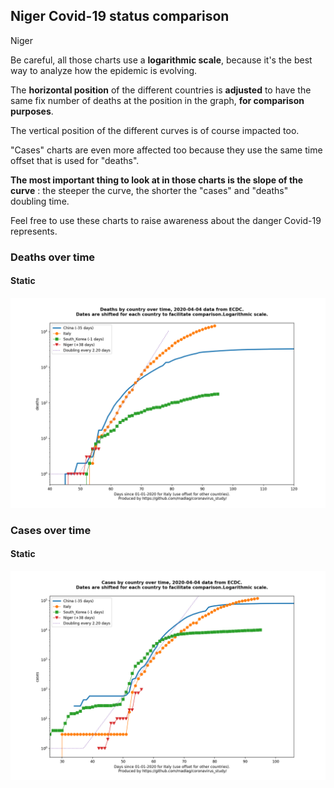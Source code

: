 ## Niger Covid-19 status comparison 

Niger



Be careful, all those charts use a **logarithmic scale**, because it's the best way to analyze how the epidemic is evolving.
 
The **horizontal position** of the different countries is **adjusted** to have the same fix number of deaths at the position in the graph, **for comparison purposes**.

The vertical position of the different curves is of course impacted too.

"Cases" charts are even more affected too because they use the same time offset that is used for "deaths".

**The most important thing to look at in those charts is the slope of the curve** : the steeper the curve, the shorter the "cases" and "deaths" doubling time.

Feel free to use these charts to raise awareness about the danger Covid-19 represents. 


 
### Deaths over time
 
#### Static
![Niger covid-19 deaths static chart](https://raw.githubusercontent.com/madlag/coronavirus_study/master/notebooks/graphs/2020-04-04/countries/Niger/2020-04-04_Niger_deaths.png "Niger covid-19 deaths static chart")   

 
### Cases over time
 
#### Static
![Niger covid-19 cases static chart](https://raw.githubusercontent.com/madlag/coronavirus_study/master/notebooks/graphs/2020-04-04/countries/Niger/2020-04-04_Niger_cases.png "Niger covid-19 cases static chart")   

